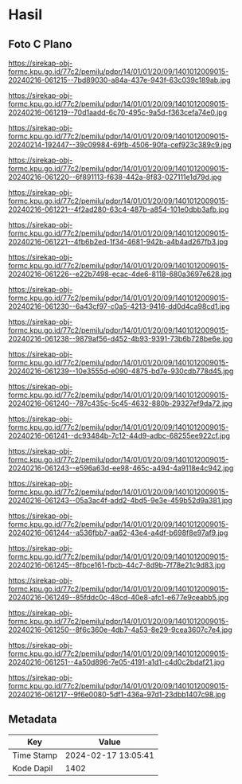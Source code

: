 # Hasil

## Foto C Plano

https://sirekap-obj-formc.kpu.go.id/77c2/pemilu/pdpr/14/01/01/20/09/1401012009015-20240216-061215--7bd89030-a84a-437e-943f-63c039c189ab.jpg

https://sirekap-obj-formc.kpu.go.id/77c2/pemilu/pdpr/14/01/01/20/09/1401012009015-20240216-061219--70d1aadd-6c70-495c-9a5d-f363cefa74e0.jpg

https://sirekap-obj-formc.kpu.go.id/77c2/pemilu/pdpr/14/01/01/20/09/1401012009015-20240214-192447--39c09984-69fb-4506-90fa-cef923c389c9.jpg

https://sirekap-obj-formc.kpu.go.id/77c2/pemilu/pdpr/14/01/01/20/09/1401012009015-20240216-061220--6f891113-f638-442a-8f83-027111e1d79d.jpg

https://sirekap-obj-formc.kpu.go.id/77c2/pemilu/pdpr/14/01/01/20/09/1401012009015-20240216-061221--4f2ad280-63c4-487b-a854-101e0dbb3afb.jpg

https://sirekap-obj-formc.kpu.go.id/77c2/pemilu/pdpr/14/01/01/20/09/1401012009015-20240216-061221--4fb6b2ed-1f34-4681-942b-a4b4ad267fb3.jpg

https://sirekap-obj-formc.kpu.go.id/77c2/pemilu/pdpr/14/01/01/20/09/1401012009015-20240216-061226--e22b7498-ecac-4de6-8118-680a3697e628.jpg

https://sirekap-obj-formc.kpu.go.id/77c2/pemilu/pdpr/14/01/01/20/09/1401012009015-20240216-061230--6a43cf97-c0a5-4213-9416-dd0d4ca98cd1.jpg

https://sirekap-obj-formc.kpu.go.id/77c2/pemilu/pdpr/14/01/01/20/09/1401012009015-20240216-061238--9879af56-d452-4b93-9391-73b6b728be6e.jpg

https://sirekap-obj-formc.kpu.go.id/77c2/pemilu/pdpr/14/01/01/20/09/1401012009015-20240216-061239--10e3555d-e090-4875-bd7e-930cdb778d45.jpg

https://sirekap-obj-formc.kpu.go.id/77c2/pemilu/pdpr/14/01/01/20/09/1401012009015-20240216-061240--787c435c-5c45-4632-880b-29327ef9da72.jpg

https://sirekap-obj-formc.kpu.go.id/77c2/pemilu/pdpr/14/01/01/20/09/1401012009015-20240216-061241--dc93484b-7c12-44d9-adbc-68255ee922cf.jpg

https://sirekap-obj-formc.kpu.go.id/77c2/pemilu/pdpr/14/01/01/20/09/1401012009015-20240216-061243--e596a63d-ee98-465c-a494-4a9118e4c942.jpg

https://sirekap-obj-formc.kpu.go.id/77c2/pemilu/pdpr/14/01/01/20/09/1401012009015-20240216-061243--05a3ac4f-add2-4bd5-9e3e-459b52d9a381.jpg

https://sirekap-obj-formc.kpu.go.id/77c2/pemilu/pdpr/14/01/01/20/09/1401012009015-20240216-061244--a536fbb7-aa62-43e4-a4df-b698f8e97af9.jpg

https://sirekap-obj-formc.kpu.go.id/77c2/pemilu/pdpr/14/01/01/20/09/1401012009015-20240216-061245--8fbce161-fbcb-44c7-8d9b-7f78e21c9d83.jpg

https://sirekap-obj-formc.kpu.go.id/77c2/pemilu/pdpr/14/01/01/20/09/1401012009015-20240216-061249--85fddc0c-48cd-40e8-afc1-e677e9ceabb5.jpg

https://sirekap-obj-formc.kpu.go.id/77c2/pemilu/pdpr/14/01/01/20/09/1401012009015-20240216-061250--8f6c360e-4db7-4a53-8e29-9cea3607c7e4.jpg

https://sirekap-obj-formc.kpu.go.id/77c2/pemilu/pdpr/14/01/01/20/09/1401012009015-20240216-061251--4a50d896-7e05-4191-a1d1-c4d0c2bdaf21.jpg

https://sirekap-obj-formc.kpu.go.id/77c2/pemilu/pdpr/14/01/01/20/09/1401012009015-20240216-061217--9f6e0080-5df1-436a-97d1-23dbb1407c98.jpg


## Metadata

| Key        | Value               |
| ---------- | ------------------- |
| Time Stamp | 2024-02-17 13:05:41 |
| Kode Dapil | 1402                |



